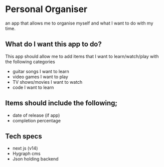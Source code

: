 # Personal Organiser

an app that allows me to organise myself and what I want to do with my time.

## What do I want this app to do?

This app should allow me to add items that I want to learn/watch/play with the following categories

- guitar songs I want to learn
- video games I want to play
- TV shows/movies I want to watch 
- code I want to learn

## Items should include the following;

- date of release (if app)
- completion percentage

## Tech specs
- next js (v14)
- Hygraph cms
- Json holding backend





